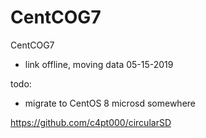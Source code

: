 # CentCOG7
CentCOG7


* link offline, moving data 05-15-2019



todo:
* migrate to CentOS 8
microsd somewhere

https://github.com/c4pt000/circularSD
